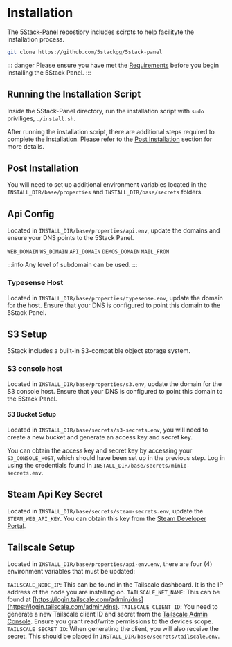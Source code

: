 # Installation

The [5Stack-Panel](https://github.com/5stackgg/5stack-panel) repostiory includes scirpts to help facilityte the installation process.

```bash
git clone https://github.com/5stackgg/5stack-panel
```

::: danger
Please ensure you have met the [Requirements](/install/requirements) before you begin installing the 5Stack Panel.
:::

## Running the Installation Script

Inside the 5Stack-Panel directory, run the installation script with `sudo` priviliges, `./install.sh`.

After running the installation script, there are additional steps required to complete the installation. Please refer to the [Post Installation](#post-installation) section for more details.

## Post Installation

You will need to set up additional environment variables located in the `INSTALL_DIR/base/properties` and `INSTALL_DIR/base/secrets` folders.

## Api Config
Located in `INSTALL_DIR/base/properties/api.env`, update the domains and ensure your DNS points to the 5Stack Panel.

`WEB_DOMAIN`
`WS_DOMAIN`
`API_DOMAIN`
`DEMOS_DOMAIN`
`MAIL_FROM`

:::info
Any level of subdomain can be used.
:::

### Typesense Host 
Located in `INSTALL_DIR/base/properties/typesense.env`, update the domain for the host. Ensure that your DNS is configured to point this domain to the 5Stack Panel.

## S3 Setup
5Stack includes a built-in S3-compatible object storage system.

### S3 console host 
Located in `INSTALL_DIR/base/properties/s3.env`, update the domain for the S3 console host. Ensure that your DNS is configured to point this domain to the 5Stack Panel.

#### S3 Bucket Setup

Located in `INSTALL_DIR/base/secrets/s3-secrets.env`, you will need to create a new bucket and generate an access key and secret key.

You can obtain the access key and secret key by accessing your `S3_CONSOLE_HOST`, which should have been set up in the previous step.
Log in using the credentials found in `INSTALL_DIR/base/secrets/minio-secrets.env`.


## Steam Api Key Secret
Located in `INSTALL_DIR/base/secrets/steam-secrets.env`, update the `STEAM_WEB_API_KEY`. You can obtain this key from the [Steam Developer Portal](https://steamcommunity.com/dev/apikey).

## Tailscale Setup

Located in `INSTALL_DIR/base/properties/api-env.env`, there are four (4) environment variables that must be updated:

`TAILSCALE_NODE_IP`: This can be found in the Tailscale dashboard. It is the IP address of the node you are installing on.
`TAILSCALE_NET_NAME`: This can be found at [https://login.tailscale.com/admin/dns](https://login.tailscale.com/admin/dns).
`TAILSCALE_CLIENT_ID`: You need to generate a new Tailscale client ID and secret from the [Tailscale Admin Console](https://login.tailscale.com/admin/settings/oauth). Ensure you grant read/write permissions to the devices scope.
`TAILSCALE_SECRET_ID`: When generating the client, you will also receive the secret. This should be placed in `INSTALL_DIR/base/secrets/tailscale.env`.